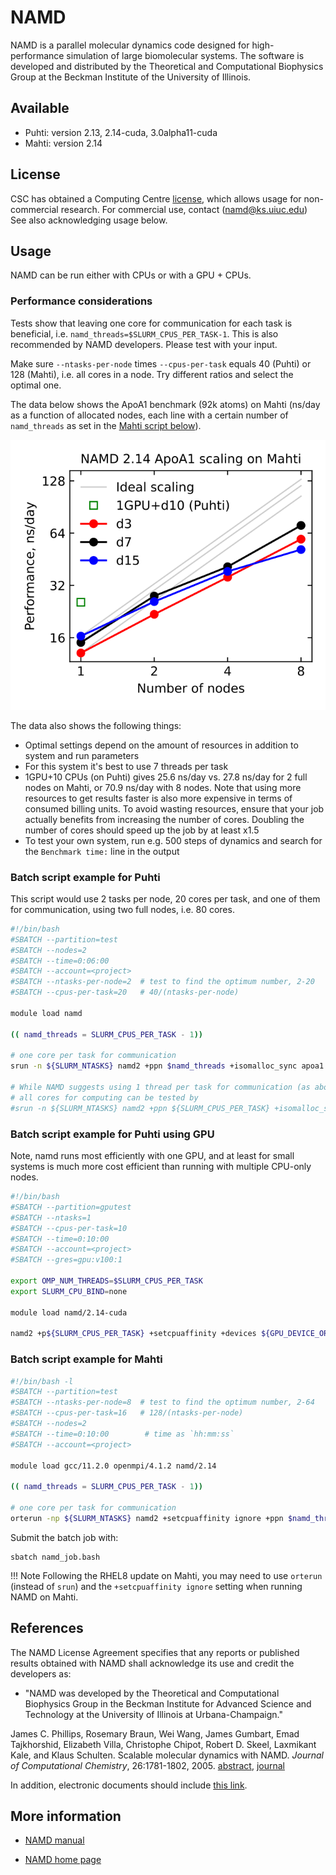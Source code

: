 # NAMD

NAMD is a parallel molecular dynamics code designed for high-performance
simulation of large biomolecular systems. The software is developed and
distributed by the Theoretical and Computational Biophysics Group at the
Beckman Institute of the University of Illinois.

## Available

* Puhti: version 2.13, 2.14-cuda, 3.0alpha11-cuda
* Mahti: version 2.14

## License

CSC has obtained a Computing Centre [license](https://www.ks.uiuc.edu/Research/namd/license.html),
which allows usage for non-commercial research. For commercial use, contact 
(namd@ks.uiuc.edu) See also acknowledging usage below.

## Usage

NAMD can be run either with CPUs or with a GPU + CPUs.

### Performance considerations

Tests show that leaving one core for communication for each task is beneficial, i.e. `namd_threads=$SLURM_CPUS_PER_TASK-1`. This is also recommended by NAMD developers. Please test with your input.

Make sure `--ntasks-per-node` times `--cpus-per-task` equals 40 (Puhti) or 128 (Mahti), i.e. all cores in a node. Try different ratios and select the optimal one.

The data below shows the ApoA1 benchmark (92k atoms) on Mahti (ns/day as a function of allocated nodes, each line with a certain number of `namd_threads` as set in the [Mahti script below](#batch-script-example-for-mahti)).

![NAMD Scaling on Mahti](../img/namd-scaling.svg 'NAMD Scaling on Mahti')

The data also shows the following things:

* Optimal settings depend on the amount of resources in addition to system and run parameters
* For this system it's best to use 7 threads per task
* 1GPU+10 CPUs (on Puhti) gives 25.6 ns/day vs. 27.8 ns/day for 2 full nodes on Mahti, or 70.9 ns/day with 8 nodes. Note that using more resources to get results faster is also more expensive in terms of consumed billing units. To avoid wasting resources, ensure that your job actually benefits from increasing the number of cores. Doubling the number of cores should speed up the job by at least x1.5
* To test your own system, run e.g. 500 steps of dynamics and search for the `Benchmark time:` line in the output

### Batch script example for Puhti

This script would use 2 tasks per node, 20 cores per task,
and one of them for communication, using two full nodes, i.e. 80 cores.

```bash
#!/bin/bash 
#SBATCH --partition=test
#SBATCH --nodes=2             
#SBATCH --time=0:06:00        
#SBATCH --account=<project>
#SBATCH --ntasks-per-node=2  # test to find the optimum number, 2-20
#SBATCH --cpus-per-task=20   # 40/(ntasks-per-node)

module load namd

(( namd_threads = SLURM_CPUS_PER_TASK - 1))

# one core per task for communication
srun -n ${SLURM_NTASKS} namd2 +ppn $namd_threads +isomalloc_sync apoa1.namd  > apoa1.out

# While NAMD suggests using 1 thread per task for communication (as above)
# all cores for computing can be tested by
#srun -n ${SLURM_NTASKS} namd2 +ppn ${SLURM_CPUS_PER_TASK} +isomalloc_sync apoa1.namd > apoa1.out
```

### Batch script example for Puhti using GPU

Note, namd runs most efficiently with one GPU, and at least for small systems
is much more cost efficient than running with multiple CPU-only nodes.

```bash
#!/bin/bash 
#SBATCH --partition=gputest
#SBATCH --ntasks=1         
#SBATCH --cpus-per-task=10  
#SBATCH --time=0:10:00     
#SBATCH --account=<project>
#SBATCH --gres=gpu:v100:1

export OMP_NUM_THREADS=$SLURM_CPUS_PER_TASK
export SLURM_CPU_BIND=none

module load namd/2.14-cuda

namd2 +p${SLURM_CPUS_PER_TASK} +setcpuaffinity +devices ${GPU_DEVICE_ORDINAL} apoa1.namd > apoa1.out
```

### Batch script example for Mahti

```bash
#!/bin/bash -l
#SBATCH --partition=test
#SBATCH --ntasks-per-node=8  # test to find the optimum number, 2-64
#SBATCH --cpus-per-task=16   # 128/(ntasks-per-node)
#SBATCH --nodes=2
#SBATCH --time=0:10:00        # time as `hh:mm:ss`
#SBATCH --account=<project>

module load gcc/11.2.0 openmpi/4.1.2 namd/2.14

(( namd_threads = SLURM_CPUS_PER_TASK - 1))

# one core per task for communication
orterun -np ${SLURM_NTASKS} namd2 +setcpuaffinity ignore +ppn $namd_threads +isomalloc_sync apoa1.namd > apoa1.out
```

Submit the batch job with:

```
sbatch namd_job.bash
```

!!! Note
    Following the RHEL8 update on Mahti, you may need to use `orterun` (instead of `srun`) and the `+setcpuaffinity ignore` setting when running NAMD on Mahti.

## References

The NAMD License Agreement specifies that any reports or published
results obtained with NAMD shall acknowledge its use and credit the
developers as:

-   "NAMD was developed by the Theoretical and Computational Biophysics
    Group in the Beckman Institute for Advanced Science and Technology
    at the University of Illinois at Urbana-Champaign."

James C. Phillips, Rosemary Braun, Wei Wang, James Gumbart, Emad
Tajkhorshid, Elizabeth Villa, Christophe Chipot, Robert D. Skeel,
Laxmikant Kale, and Klaus Schulten. Scalable molecular dynamics with
NAMD. *Journal of Computational Chemistry*, 26:1781-1802, 2005.
[abstract], [journal]  
  
In addition, electronic documents should include [this link](http://www.ks.uiuc.edu/Research/namd/).

## More information

* [NAMD manual]
* [NAMD home page]

  [abstract]: http://www.ks.uiuc.edu/Publications/Papers/abstract.cgi?tbcode=PHIL2005
  [journal]: http://www3.interscience.wiley.com/cgi-bin/abstract/112102010/ABSTRACT
  [NAMD manual]: http://www.ks.uiuc.edu/Research/namd/current/ug/
  [NAMD home page]: http://www.ks.uiuc.edu/Research/namd/

